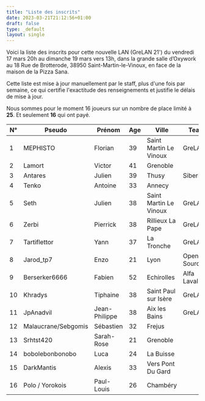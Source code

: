 ```yaml
---
title: "Liste des inscrits"
date: 2023-03-21T21:12:56+01:00
draft: false
type: _default
layout: single
---
```


Voici la liste des inscrits pour cette nouvelle LAN (GreLAN 21') du vendredi 17 mars 20h au dimanche 19 mars vers 13h, dans la grande salle d’Oxywork au 18 Rue de Brotterode, 38950 Saint-Martin-le-Vinoux, en face de la maison de la Pizza Sana.  
  
Cette liste est mise à jour manuellement par le staff, plus d'une fois par semaine, ce qui certifie l'exactitude des renseignements et justifie le délais de mise à jour.  
  
Nous sommes pour le moment 16 joueurs sur un nombre de place limité à **25**. Et seulement **16** qui ont payé.

| N°  | Pseudo | Prénom | Age | Ville | Team | Cotisation |
| --- | --- | --- | --- | --- | --- | --- |
| 1   | MEPHISTO | Florian | 39  | Saint Martin Le Vinoux | GreLAN | X   |
| 2   | Lamort | Victor | 41  | Grenoble |     | X   |
| 3   | Antares | Julien | 39  | Thusy | SiberLAN | X   |
| 4   | Tenko | Antoine | 33  | Annecy |     | X   |
| 5   | Seth | Julien | 38  | Saint Martin Le Vinoux | GreLAN | X   |
| 6   | Zerbi | Pierrick | 38  | Rillieux La Pape | GreLAN | X   |
| 7   | Tartiflettor | Yann | 37  | La Tronche | GreLAN | X   |
| 8   | Jarod_tp7 | Enzo | 21  | Lyon | Open Source | X   |
| 9   | Berserker6666 | Fabien | 52  | Echirolles | Alfa Laval | X   |
| 10  | Khradys | Tiphaine | 38  | Saint Paul sur Isère | GreLAN | X   |
| 11  | JpAnadvil | Jean-Philippe | 38  | Aix les Bains | GreLAN | X   |
| 12  | Malaucrane/Sebgomis | Sébastien | 32  | Frejus |     | X   |
| 13  | Srhtst420 | Sarah-Rose | 21  | Grenoble |     | X   |
| 14  | bobolebonbonobo | Luca | 24  | La Buisse |     | X   |
| 15  | DarkMantis | Alexis | 33  | Vers Pont Du Gard |     | X   |
| 16  | Polo / Yorokois | Paul-Louis | 26  | Chambéry |     | X   |